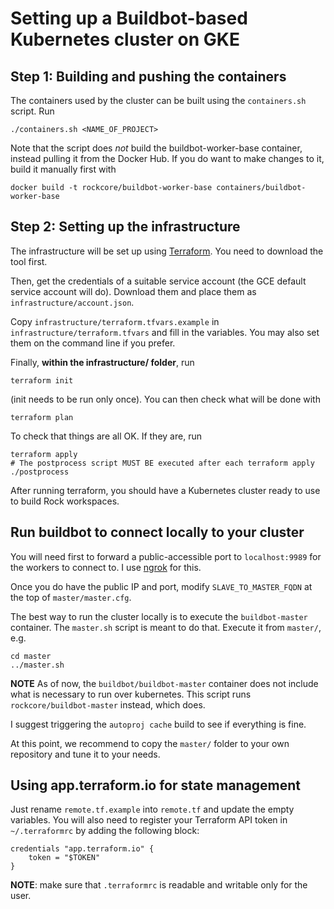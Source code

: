 # Setting up a Buildbot-based Kubernetes cluster on GKE

## Step 1: Building and pushing the containers

The containers used by the cluster can be built using the `containers.sh` script. Run

~~~
./containers.sh <NAME_OF_PROJECT>
~~~

Note that the script does _not_ build the buildbot-worker-base container,
instead pulling it from the Docker Hub. If you do want to make changes to
it, build it manually first with

~~~
docker build -t rockcore/buildbot-worker-base containers/buildbot-worker-base
~~~

## Step 2: Setting up the infrastructure

The infrastructure will be set up using [Terraform](terraform.io). You need to
download the tool first.

Then, get the credentials of a suitable service account (the GCE default service
account will do). Download them and place them as `infrastructure/account.json`.

Copy `infrastructure/terraform.tfvars.example` in `infrastructure/terraform.tfvars` and fill
in the variables. You may also set them on the command line if you prefer.

Finally, **within the infrastructure/ folder**, run

~~~
terraform init
~~~

(init needs to be run only once). You can then check what will be done with

~~~
terraform plan
~~~

To check that things are all OK. If they are, run

~~~
terraform apply
# The postprocess script MUST BE executed after each terraform apply
./postprocess
~~~

After running terraform, you should have a Kubernetes cluster ready to use to
build Rock workspaces.

## Run buildbot to connect locally to your cluster

You will need first to forward a public-accessible port to
`localhost:9989` for the workers to connect to. I use [ngrok](https://ngrok.com/)
for this.

Once you do have the public IP and port, modify `SLAVE_TO_MASTER_FQDN` at the top of
`master/master.cfg`.

The best way to run the cluster locally is to execute the `buildbot-master`
container. The `master.sh` script is meant to do that. Execute it from `master/`, e.g.

~~~
cd master
../master.sh
~~~

**NOTE** As of now, the `buildbot/buildbot-master` container does not include what is
necessary to run over kubernetes. This script runs `rockcore/buildbot-master` instead,
which does.

I suggest triggering the `autoproj cache` build to see if everything is fine.

At this point, we recommend to copy the `master/` folder to your own repository
and tune it to your needs.

## Using app.terraform.io for state management

Just rename `remote.tf.example` into `remote.tf` and update the empty variables.
You will also need to register your Terraform API token in `~/.terraformrc` by
adding the following block:

~~~
credentials "app.terraform.io" {
    token = "$TOKEN"
}
~~~

**NOTE**: make sure that `.terraformrc` is readable and writable only for the
user.

